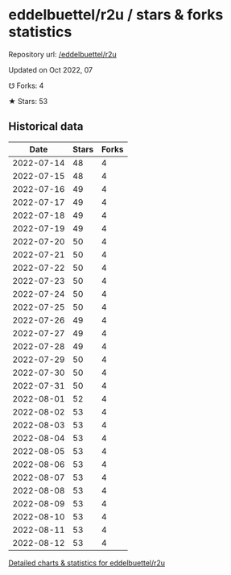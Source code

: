 # eddelbuettel/r2u / stars & forks statistics

Repository url: [/eddelbuettel/r2u](https://github.com/eddelbuettel/r2u)

Updated on Oct 2022, 07

☋ Forks: 4

★ Stars: 53

## Historical data
| Date | Stars | Forks |
|------|-------|-------|
| 2022-07-14 | 48 | 4 | 
| 2022-07-15 | 48 | 4 | 
| 2022-07-16 | 49 | 4 | 
| 2022-07-17 | 49 | 4 | 
| 2022-07-18 | 49 | 4 | 
| 2022-07-19 | 49 | 4 | 
| 2022-07-20 | 50 | 4 | 
| 2022-07-21 | 50 | 4 | 
| 2022-07-22 | 50 | 4 | 
| 2022-07-23 | 50 | 4 | 
| 2022-07-24 | 50 | 4 | 
| 2022-07-25 | 50 | 4 | 
| 2022-07-26 | 49 | 4 | 
| 2022-07-27 | 49 | 4 | 
| 2022-07-28 | 49 | 4 | 
| 2022-07-29 | 50 | 4 | 
| 2022-07-30 | 50 | 4 | 
| 2022-07-31 | 50 | 4 | 
| 2022-08-01 | 52 | 4 | 
| 2022-08-02 | 53 | 4 | 
| 2022-08-03 | 53 | 4 | 
| 2022-08-04 | 53 | 4 | 
| 2022-08-05 | 53 | 4 | 
| 2022-08-06 | 53 | 4 | 
| 2022-08-07 | 53 | 4 | 
| 2022-08-08 | 53 | 4 | 
| 2022-08-09 | 53 | 4 | 
| 2022-08-10 | 53 | 4 | 
| 2022-08-11 | 53 | 4 | 
| 2022-08-12 | 53 | 4 | 


[Detailed charts & statistics for eddelbuettel/r2u](https://reviewgithub.com/rep/eddelbuettel/r2u)
